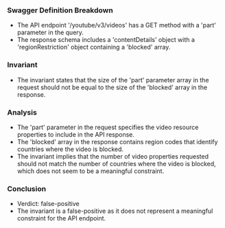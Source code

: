 ### Swagger Definition Breakdown
- The API endpoint '/youtube/v3/videos' has a GET method with a 'part' parameter in the query.
- The response schema includes a 'contentDetails' object with a 'regionRestriction' object containing a 'blocked' array.

### Invariant
- The invariant states that the size of the 'part' parameter array in the request should not be equal to the size of the 'blocked' array in the response.

### Analysis
- The 'part' parameter in the request specifies the video resource properties to include in the API response.
- The 'blocked' array in the response contains region codes that identify countries where the video is blocked.
- The invariant implies that the number of video properties requested should not match the number of countries where the video is blocked, which does not seem to be a meaningful constraint.

### Conclusion
- Verdict: false-positive
- The invariant is a false-positive as it does not represent a meaningful constraint for the API endpoint.
